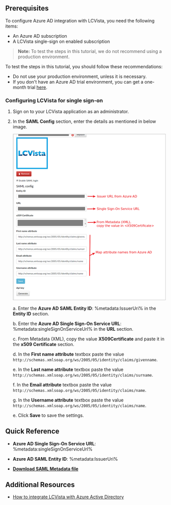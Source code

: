 ## Prerequisites

To configure Azure AD integration with LCVista, you need the following items:

- An Azure AD subscription
- A LCVista single-sign on enabled subscription

> **Note:**
> To test the steps in this tutorial, we do not recommend using a production environment.

To test the steps in this tutorial, you should follow these recommendations:

- Do not use your production environment, unless it is necessary.
- If you don't have an Azure AD trial environment, you can get a one-month trial [here](https://azure.microsoft.com/pricing/free-trial/).

### Configuring LCVista for single sign-on

1.  Sign on to your LCVista application as an administrator.

2. In the **SAML Config** section, enter the details as mentioned in below image. 

	![Configure Single Sign-On](./media/tutorial_lcvista_config.png)

	a. Enter the **Azure AD SAML Entity ID**: %metadata:IssuerUri% in the **Entity ID** section. 

	b. Enter the **Azure AD Single Sign-On Service URL**: %metadata:singleSignOnServiceUrl% in the **URL** section.

	c. From Metadata (XML), copy the value **X509Certificate** and paste it in the **x509 Certificate** section.

	d. In the **First name attribute** textbox paste the value `http://schemas.xmlsoap.org/ws/2005/05/identity/claims/givenname`.

	e. In the **Last name attribute** textbox paste the value `http://schemas.xmlsoap.org/ws/2005/05/identity/claims/surname`.

	f. In the **Email attribute** textbox paste the value `http://schemas.xmlsoap.org/ws/2005/05/identity/claims/name`.

	g. In the **Username attribute** textbox paste the value `http://schemas.xmlsoap.org/ws/2005/05/identity/claims/name`.

	e. Click **Save** to save the settings.

## Quick Reference

* **Azure AD Single Sign-On Service URL**: %metadata:singleSignOnServiceUrl%

* **Azure AD SAML Entity ID**: %metadata:IssuerUri%

* **[Download SAML Metadata file](%metadata:metadataDownloadUrl%)**


## Additional Resources

* [How to integrate LCVista with Azure Active Directory](active-directory-saas-lcvista-tutorial.md)

